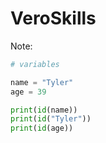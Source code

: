 # VeroSkills

Note:

```python
# variables

name = "Tyler"
age = 39

print(id(name))
print(id("Tyler"))
print(id(age))
```